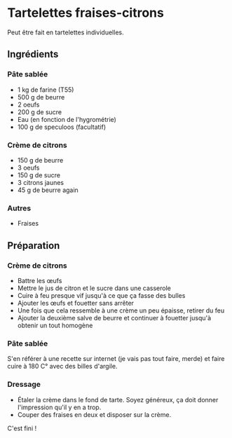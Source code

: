 
# Tartelettes fraises-citrons

Peut être fait en tartelettes individuelles.

## Ingrédients

### Pâte sablée

-   1 kg de farine (T55)
-   500 g de beurre
-   2 oeufs
-   200 g de sucre
-   Eau (en fonction de l'hygrométrie)
-   100 g de speculoos (facultatif)

### Crème de citrons

-   150 g de beurre
-   3 oeufs
-   150 g de sucre
-   3 citrons jaunes
-   45 g de beurre again

### Autres

-   Fraises

## Préparation

### Crème de citrons

-   Battre les œufs
-   Mettre le jus de citron et le sucre dans une casserole
-   Cuire à feu presque vif jusqu'à ce que ça fasse des bulles
-   Ajouter les œufs et fouetter sans arrêter
-   Une fois que cela ressemble à une crème un peu épaisse, retirer du feu
-   Ajouter la deuxième salve de beurre et continuer à fouetter jusqu'à obtenir un tout homogène

### Pâte sablée

S'en référer à une recette sur internet (je vais pas tout faire, merde) et faire cuire à 180 C° avec des billes d'argile.

### Dressage

-   Étaler la crème dans le fond de tarte. Soyez généreux, ça doit donner l'impression qu'il y en a trop.
-   Couper des fraises en deux et disposer sur la crème.

C'est fini !
<!--stackedit_data:
eyJoaXN0b3J5IjpbLTk1ODE3NTgxNl19
-->